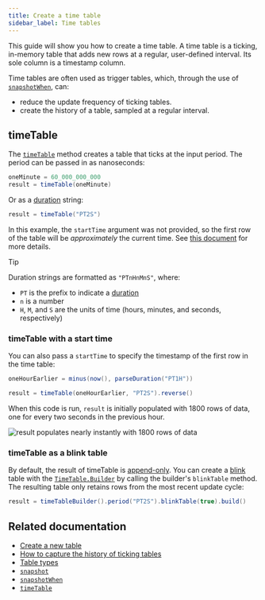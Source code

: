 ```yaml
---
title: Create a time table
sidebar_label: Time tables
---
```


This guide will show you how to create a time table. A time table is a ticking, in-memory table that adds new rows at a regular, user-defined interval. Its sole column is a timestamp column.

Time tables are often used as trigger tables, which, through the use of [`snapshotWhen`](../reference/table-operations/snapshot/snapshot-when.md), can:

- reduce the update frequency of ticking tables.
- create the history of a table, sampled at a regular interval.

## timeTable

The [`timeTable`](../reference/table-operations/create/timeTable.md) method creates a table that ticks at the input period. The period can be passed in as nanoseconds:

```groovy ticking-table order=null
oneMinute = 60_000_000_000
result = timeTable(oneMinute)
```

Or as a [duration](../reference/query-language/types/durations.md) string:

```groovy ticking-table order=null
result = timeTable("PT2S")
```

In this example, the `startTime` argument was not provided, so the first row of the table will be _approximately_ the current time. See [this document](../reference/table-operations/create/timeTable.md#details-on-the-starttime-parameter) for more details.

> [!TIP]
> Duration strings are formatted as `"PTnHnMnS"`, where:
>
> - `PT` is the prefix to indicate a [duration](../reference/query-language/types/durations.md)
> - `n` is a number
> - `H`, `M`, and `S` are the units of time (hours, minutes, and seconds, respectively)

<LoopedVideo src='../assets/tutorials/timetable.mp4' />

### timeTable with a start time

You can also pass a `startTime` to specify the timestamp of the first row in the time table:

```groovy ticking-table order=null
oneHourEarlier = minus(now(), parseDuration("PT1H"))

result = timeTable(oneHourEarlier, "PT2S").reverse()
```

When this code is run, `result` is initially populated with 1800 rows of data, one for every two seconds in the previous hour.

![`result` populates nearly instantly with 1800 rows of data](../assets/how-to/ticking-1h-earlier.gif)

### timeTable as a blink table

By default, the result of timeTable is [append-only](../conceptual/table-types.md#specialization-1-append-only). You can create a [blink](../conceptual/table-types.md#specialization-3-blink) table with the [`TimeTable.Builder`](/core/javadoc/io/deephaven/engine/table/impl/TimeTable.Builder.html) by calling the builder's `blinkTable` method. The resulting table only retains rows from the most recent update cycle:

```groovy ticking-table order=null
result = timeTableBuilder().period("PT2S").blinkTable(true).build()
```

<LoopedVideo src='../assets/how-to/groovy-tt-blink.mp4' />

## Related documentation

- [Create a new table](./new-and-empty-table.md#newtable)
- [How to capture the history of ticking tables](../how-to-guides/capture-table-history.md)
- [Table types](../conceptual/table-types.md)
- [`snapshot`](../reference/table-operations/snapshot/snapshot.md)
- [`snapshotWhen`](../reference/table-operations/snapshot/snapshot-when.md)
- [`timeTable`](../reference/table-operations/create/timeTable.md)

<!--TODO: add "reduce ticking frequency" doc when available-->
